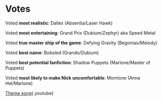 <!-- TITLE: Ships -->
<!-- SUBTITLE: Let the love flow -->

# Votes
Voted **most realistic**: Dallex (Absentia/Laser Hawk)

Voted **most entertaining**: Grand Prix (Dubium/Zephyr) aka Speed Metal

Voted **true master ship of the game**: Defying Gravity (Begonias/Melody)

Voted **best name**: Bobsled (Grando/Dubium)

Voted **best potential fanfiction**: Shadow Puppets (Marlone/Master of Puppets)

Voted **most likely to make Nick uncomfortable**: Momlone (Anna Hel/Marlone)

[Theme song](https://www.youtube.com/watch?v=P_SlAzsXa7E){.youtube}